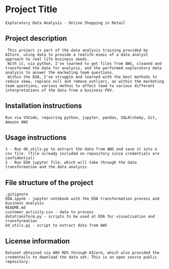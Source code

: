 # Project Title
    Exploratory Data Analysis - Online Shopping in Retail
    
## Project description
     This project is part of the data analysis training provided by AICore, using data to provide a realife mimic of a data analyst approach to real life business needs.
     With it, via python, I've learned to get files from AWS, cleaned and transformed the data for analysis, and the performed exploratory data analysis to answer the marketing team questions.
     Within the EDA, I've struggle and learned with the best methods to reduce skew, replace null and remove outliers, as within the marketing team questions, various methos to affect lead to various different interpretations of the data from a business POV.
   
## Installation instructions
    Run via VSCode, requiring python, jupyter, pandas, SQLAlchemy, Git, Amazon AWS

## Usage instructions
    1 - Run db_utils.py to extract the data from AWS and save it into a csv file. (file already included on repository since credentials are confidential)
    2 - Run EDA jupyter file, which will take through the data transformation and the data analysis

## File structure of the project
    .gitignore 
    EDA.ipynb - jupyter notebook with the EDA transformation process and business analysis
    README.md
    customer_activity.csv - data to process
    datatransform.py - scripts to be used at EDA for visualisation and transformation
    bd_utils.py - script to extract data from AWS
    
## License information
    Dataset obtained via AWS RDS through AICore, which also provided the credentails to download the data set. This is an open source public repository.
